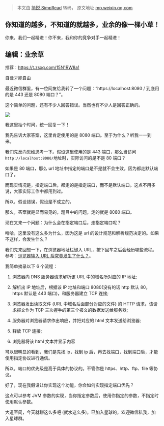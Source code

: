 

> 本文由 [简悦 SimpRead](http://ksria.com/simpread/) 转码， 原文地址 [mp.weixin.qq.com](https://mp.weixin.qq.com/s/soFSYx4mw7QbxhoEfasZJg)

你知道的越多，不知道的就越多，业余的像一棵小草！
------------------------

你来，我们一起精进！你不来，我和你的竞争对手一起精进！

编辑：业余草
------

推荐：https://t.zsxq.com/15N1RW8a1  

自律才能自由

最近微信群里，有一位网友给我转了一个问题：“https://localhost:8080 / 到底用的是 443 还是 8080 端口？”。

这个简单的问题，还有不少人回答错误。当然也有不少人是回答正确的。

![](https://mmbiz.qpic.cn/mmbiz_png/TLH3CicPVibreHY8WpkVKicI1qFOibic2bUVHNVnVq1XgdS1QLuEFKwBFQ8uwEx5PibtEicQQRdfiaL86OXXDiaePJrz9oQ/640?wx_fmt=png&from=appmsg)

我这里抽个时间，统一回复一下！

我先告诉大家答案，这里肯定使用的是 8080 端口。至于为什么？听我一一到来。

我们先反向思维思考一下。假设这里使用的是 443 端口，那么当访问`http://localhost:8080/`地址时，实际访问的是不是 80 端口？

如果是 80 端口，那么 url 地址中指定的端口是不是就不会生效。因为都走默认端口了。

而现实情况是，指定端口后，都走的是指定端口，而不是默认端口。这点不用多说，大家实际工作中都用到过。

所以，假设错误，假设是不成立的。

那么，答案就是显而易见的，题目中的问题，走的就是 8080 端口。

现在又来一个问题：为什么会在指定端口后，走指定端口呢？

哈哈，这里没有这么多为什么，因为这是 url 的设计规范和解析规范决定的。如果不这样，会发生什么？

我们先来回想一下，在浏览器地址栏键入 URL，按下回车之后会经历哪些流程。参考：[浏览器输入 URL 后究竟发生了什么？](http://mp.weixin.qq.com/s?__biz=MzIyODE5NjUwNQ==&mid=2653358988&idx=1&sn=0fd2361a60c353e5f48c37e46f92b135&chksm=f386027ac4f18b6cda3199676f337764776978bb31e75e656a855afafa814f7ccaba0b20e402&scene=21#wechat_redirect)。

我简单摘录以下 6 个流程：

1.  浏览器向 DNS 服务器请求解析该 URL 中的域名所对应的 IP 地址;
    
2.  解析出 IP 地址后，根据该 IP 地址和端口 8080(没有的话 http 默认 80，https 默认是 443 端口)，和服务器建立 TCP 连接;
    
3.  浏览器发出读取文件 (URL 中域名后面部分对应的文件) 的 HTTP 请求，该请求报文作为 TCP 三次握手的第三个报文的数据发送给服务器;
    
4.  服务器对浏览器请求作出响应，并把对应的 html 文本发送给浏览器;
    
5.  释放 TCP 连接;
    
6.  浏览器将该 html 文本并显示内容
    

可以很明显的看到，我们是先找 ip，找到 ip 后，再去找端口，找到端口后，才能使用指定协议进行通信。

所以，端口的优先级是高于具体的协议的。不管你是 https、http、ftp、file 等协议。

好了，现在我假设让你实现这个功能，你会如何实现指定端口优先？

这点可以参考 JVM 参数的实现，当你指定参数后，使用你指定的参数，不指定时使用默认参数。

大道至简，今天就聊这么多吧 (就水这么多)。已加入星球的，欢迎微信私我，加入星球群。

